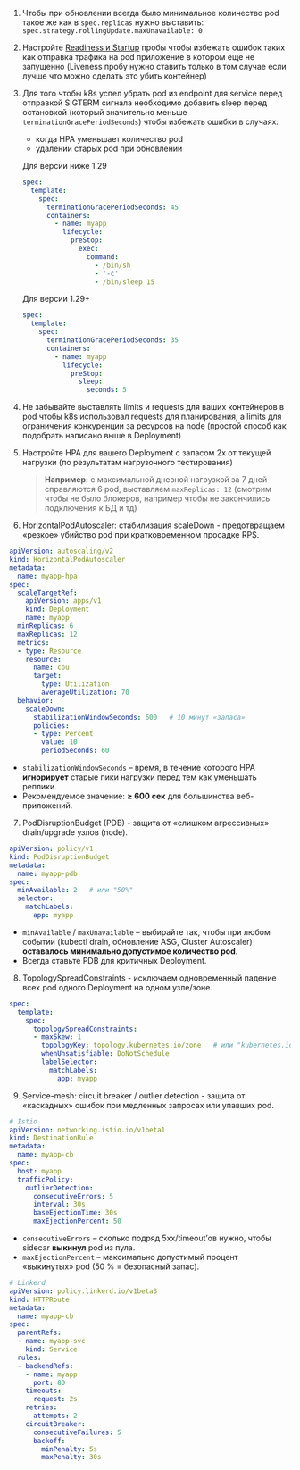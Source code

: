 1. Чтобы при обновлении всегда было минимальное количество pod такое же как в `spec.replicas` нужно выставить: `spec.strategy.rollingUpdate.maxUnavailable: 0`
2. Настройте [Readiness и Startup](https://kubernetes.io/docs/tasks/configure-pod-container/configure-liveness-readiness-startup-probes/) пробы чтобы избежать ошибок таких как отправка трафика на pod приложение в котором еще не запущенно (Liveness пробу нужно ставить только в том случае если лучше что можно сделать это убить контейнер)
3. Для того чтобы k8s успел убрать pod из endpoint для service перед отправкой SIGTERM сигнала необходимо добавить sleep перед остановкой (который значительно меньше `terminationGracePeriodSeconds`) чтобы избежать ошибки в случаях:
   - когда HPA уменьшает количество pod 
   - удалении старых pod при обновлении

   Для версии ниже 1.29
    ```yaml
    spec:
      template:
        spec:
          terminationGracePeriodSeconds: 45
          containers:
            - name: myapp
              lifecycle:
                preStop:
                  exec:
                    command:
                      - /bin/sh
                      - '-c'
                      - /bin/sleep 15
    ```
    Для версии 1.29+
    ```yaml
    spec:
      template:
        spec:
          terminationGracePeriodSeconds: 35
          containers:
            - name: myapp
              lifecycle:
                preStop:
                  sleep:
                    seconds: 5
    ```
4. Не забывайте выставлять limits и requests для ваших контейнеров в pod чтобы k8s использовал requests для планирования, а limits для ограничения конкуренции за ресурсов на node (простой способ как подобрать написано выше в Deployment) 
5. Настройте HPA для вашего Deployment с запасом 2х от текущей нагрузки (по результатам нагрузочного тестирования)
   > **Например:** с максимальной дневной нагрузкой за 7 дней справляются 6 pod, выставляем `maxReplicas: 12` (смотрим чтобы не было блокеров, например чтобы не закончились подключения к БД и тд)
6. HorizontalPodAutoscaler: стабилизация scaleDown - предотвращаем «резкое» убийство pod при кратковременном просадке RPS.

```yaml
apiVersion: autoscaling/v2
kind: HorizontalPodAutoscaler
metadata:
  name: myapp-hpa
spec:
  scaleTargetRef:
    apiVersion: apps/v1
    kind: Deployment
    name: myapp
  minReplicas: 6
  maxReplicas: 12
  metrics:
  - type: Resource
    resource:
      name: cpu
      target:
        type: Utilization
        averageUtilization: 70
  behavior:
    scaleDown:
      stabilizationWindowSeconds: 600   # 10 минут «запаса»
      policies:
      - type: Percent
        value: 10
        periodSeconds: 60
```

- `stabilizationWindowSeconds` – время, в течение которого HPA **игнорирует** старые пики нагрузки перед тем как уменьшать реплики.
- Рекомендуемое значение: **≥ 600 сек** для большинства веб-приложений.
7. PodDisruptionBudget (PDB) - защита от «слишком агрессивных» drain/upgrade узлов (node).

```yaml
apiVersion: policy/v1
kind: PodDisruptionBudget
metadata:
  name: myapp-pdb
spec:
  minAvailable: 2   # или "50%"
  selector:
    matchLabels:
      app: myapp
```

- `minAvailable` / `maxUnavailable` – выбирайте так, чтобы при любом событии (kubectl drain, обновление ASG, Cluster Autoscaler) **оставалось минимально допустимое количество pod**.
- Всегда ставьте PDB для критичных Deployment.
8. TopologySpreadConstraints - исключаем одновременный падение всех pod одного Deployment на одном узле/зоне.

```yaml
spec:
  template:
    spec:
      topologySpreadConstraints:
      - maxSkew: 1
        topologyKey: topology.kubernetes.io/zone   # или "kubernetes.io/hostname"
        whenUnsatisfiable: DoNotSchedule
        labelSelector:
          matchLabels:
            app: myapp
```
9. Service-mesh: circuit breaker / outlier detection - защита от «каскадных» ошибок при медленных запросах или упавших pod.

```yaml
# Istio
apiVersion: networking.istio.io/v1beta1
kind: DestinationRule
metadata:
  name: myapp-cb
spec:
  host: myapp
  trafficPolicy:
    outlierDetection:
      consecutiveErrors: 5
      interval: 30s
      baseEjectionTime: 30s
      maxEjectionPercent: 50
```

- `consecutiveErrors` – сколько подряд 5xx/timeout’ов нужно, чтобы sidecar **выкинул** pod из пула.
- `maxEjectionPercent` – максимально допустимый процент «выкинутых» pod (50 % = безопасный запас).

```yaml
# Linkerd
apiVersion: policy.linkerd.io/v1beta3
kind: HTTPRoute
metadata:
  name: myapp-cb
spec:
  parentRefs:
  - name: myapp-svc
    kind: Service
  rules:
  - backendRefs:
    - name: myapp
      port: 80
    timeouts:
      request: 2s
    retries:
      attempts: 2
    circuitBreaker:
      consecutiveFailures: 5
      backoff:
        minPenalty: 5s
        maxPenalty: 30s
```
